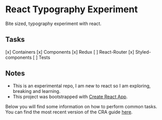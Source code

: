 # React Typography Experiment

Bite sized, typography experiment with react.


## Tasks

[x] Containers
[x] Components
[x] Redux
[ ] React-Router
[x] Styled-components
[ ] Tests


## Notes

- This is an experimental repo, I am new to react so I am exploring, breaking and learning.
- This project was bootstrapped with [Create React App](https://github.com/facebookincubator/create-react-app).

Below you will find some information on how to perform common tasks.<br>
You can find the most recent version of the CRA guide [here](https://github.com/facebookincubator/create-react-app/blob/master/packages/react-scripts/template/README.md).
